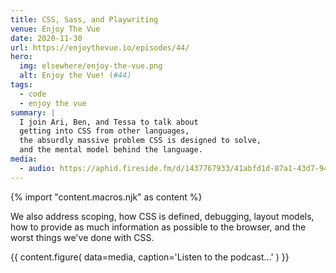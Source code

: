 ```yaml
---
title: CSS, Sass, and Playwriting
venue: Enjoy The Vue
date: 2020-11-30
url: https://enjoythevue.io/episodes/44/
hero:
  img: elsewhere/enjoy-the-vue.png
  alt: Enjoy the Vue! (#44)
tags:
  - code
  - enjoy the vue
summary: |
  I join Ari, Ben, and Tessa to talk about
  getting into CSS from other languages,
  the absurdly massive problem CSS is designed to solve,
  and the mental model behind the language.
media:
  - audio: https://aphid.fireside.fm/d/1437767933/41abfd1d-87a1-43d7-94d9-7fda3a5120e1/5cb7f3eb-086b-41fa-9940-5688a81b64f9.mp3
---
```


{% import "content.macros.njk" as content %}

We also address scoping, how CSS is defined, debugging, layout models,
how to provide as much information as possible to the browser,
and the worst things we've done with CSS.

{{ content.figure(
  data=media,
  caption='Listen to the podcast…'
) }}
